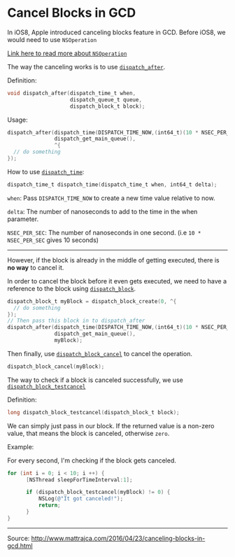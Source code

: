 # Cancel Blocks in GCD

In iOS8, Apple introduced canceling blocks feature in GCD.
Before iOS8, we would need to use `NSOperation`

[Link here to read more about `NSOperation`](NSOperation.md)

The way the canceling works is to use [`dispatch_after`](https://developer.apple.com/documentation/dispatch/1452876-dispatch_after).

Definition:
```objective-c
void dispatch_after(dispatch_time_t when,
                    dispatch_queue_t queue,
                    dispatch_block_t block);
```

Usage:

```objective-c
dispatch_after(dispatch_time(DISPATCH_TIME_NOW,(int64_t)(10 * NSEC_PER_SEC)),
               dispatch_get_main_queue(),
               ^{
  // do something
});
```

How to use [`dispatch_time`](https://developer.apple.com/documentation/dispatch/dispatch_time_t?language=objc):

```objective-c
dispatch_time_t dispatch_time(dispatch_time_t when, int64_t delta);
```
`when`: Pass `DISPATCH_TIME_NOW` to create a new time value relative to now.

`delta`: The number of nanoseconds to add to the time in the when parameter.

`NSEC_PER_SEC`: The number of nanoseconds in one second.
(i.e `10 * NSEC_PER_SEC` gives 10 seconds)

-----------

However, if the block is already in the middle of getting executed, there is **no way** to cancel it.

In order to cancel the block before it even gets executed, we need to have a reference to the block using [`dispatch_block`](https://developer.apple.com/documentation/dispatch/dispatch_block_t?language=objc).

```objective-c
dispatch_block_t myBlock = dispatch_block_create(0, ^{
  // do something
});
// Then pass this block in to dispatch_after
dispatch_after(dispatch_time(DISPATCH_TIME_NOW,(int64_t)(10 * NSEC_PER_SEC)),
               dispatch_get_main_queue(),
               myBlock);
```

Then finally, use [`dispatch_block_cancel`](https://developer.apple.com/documentation/dispatch/1431058-dispatch_block_cancel?language=objc) to cancel the operation.


```objective-c
dispatch_block_cancel(myBlock);
```


The way to check if a block is canceled successfully, we use [`dispatch_block_testcancel`](https://developer.apple.com/documentation/dispatch/1431046-dispatch_block_testcancel)

Definition:
```objective-c
long dispatch_block_testcancel(dispatch_block_t block);
```

We can simply just pass in our block. If the returned value is a non-zero value, that means the block is canceled, otherwise `zero`.

Example:

For every second, I'm checking if the block gets canceled.

```objective-c
for (int i = 0; i < 10; i ++) {
      [NSThread sleepForTimeInterval:1];

      if (dispatch_block_testcancel(myBlock) != 0) {
          NSLog(@"It got canceled!");
          return;
      }
}

```






-------------------------
Source: http://www.mattrajca.com/2016/04/23/canceling-blocks-in-gcd.html
